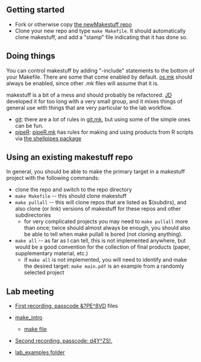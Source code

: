 ## Getting started

* Fork or otherwise copy [the newMakestuff repo](https://github.com/dushoff/newMakestuff.git)
* Clone your new repo and type `make Makefile`. It should automatically clone makestuff, and add a "stamp" file indicating that it has done so.

## Doing things

You can control makestuff by adding "-include" statements to the bottom of your Makefile. There are some that come enabled by default. [os.mk](https://github.com/dushoff/makestuff/blob/master/os.mk) should always be enabled, since other .mk files will assume that it is.

makestuff is a bit of a mess and should probably be refactored. [JD](https://mac-theobio.github.io/dushoff.html) developed it for too long with a very small group, and it mixes things of general use with things that are very particular to the lab workflow.

* [git](git.md): there are a _lot_ of rules in [git.mk](https://github.com/dushoff/makestuff/blob/master/git.mk), but using some of the simple ones can be fun.
* [pipeR](pipeR.md): [pipeR.mk](https://github.com/dushoff/makestuff/blob/master/pipeR.mk) has rules for making and using products from R scripts via [the shellpipes package](https://dushoff.github.io/shellpipes/)

## Using an existing makestuff repo

In general, you should be able to make the primary target in a makestuff project with the following commands:

* clone the repo and switch to the repo directory
* `make Makefile` -- this should clone makestuff
* `make pullall` -- this will clone repos that are listed as $(subdirs), and also clone (or link) versions of makestuff for these repos and other subdirectories
	* for very complicated projects you may need to `make pullall` more than once; twice should almost always be enough, you should also be able to tell when make pullall is bored (not cloning anything).
* `make all` -- as far as I can tell, this is not implemented anywhere, but would be a good convention for the collection of final products (paper, supplementary material, etc.)
	* if `make all` is not implemented, you will need to identify and make the desired target: `make main.pdf` is an example from a randomly selected project

## Lab meeting

* [First recording, passcode &?PE^8VD](https://mcmaster.zoom.us/rec/share/HX-pI_xXnIz0gD5emMY-MUqfcBQYLC1i2Sk_lrlm70s5t0vPeQHD_oWanGjWFOah.VMu6cbV7oambjL02) files
* [make_intro](make_intro.md)
	* [make file](make_intro.mk)

* [Second recording, passcode: d4Y^ZS!.](https://mcmaster.zoom.us/rec/share/DRSKzbOfb7ITFikFPWtjBF3R8bR0-o6DnmHaiDWriwbsskDTETNTbigIgBAnO2RJ.aT5AgudgBl7Bm4Gd)
* [lab_examples folder](https://github.com/mac-theobio/useMakestuff/tree/master/lab_examples)
